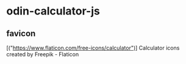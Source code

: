 # odin-calculator-js
## favicon
[("https://www.flaticon.com/free-icons/calculator")] Calculator icons created by Freepik - Flaticon